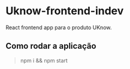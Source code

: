 # Uknow-frontend-indev

React frontend app para o produto UKnow.

## Como rodar a aplicação

> npm i && npm start